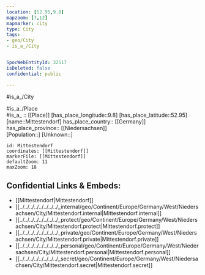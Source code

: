 ```yaml
---
location: [52.95,9.8] 
mapzoom: [7,12] 
mapmarker: city 
type: City
tags:
- geo/City
- is_a_/City


SpocWebEntityId: 32517
isDeleted: false
confidential: public

---
```


#is_a_/City 

#is_a_/Place  
#is_a_ :: [[Place]] 
[has_place_longitude::9.8] 
[has_place_latitude::52.95] 
[name::Mittestendorf] 
has_place_country:: [[Germany]]  
has_place_province:: [[Niedersachsen]]  
[Population::] 
[Unknown::] 


```leaflet
id: Mittestendorf
coordinates: [[Mittestendorf]] 
markerFile: [[Mittestendorf]] 
defaultZoom: 11 
maxZoom: 18
```


## Confidential Links & Embeds: 
- [[Mittestendorf|Mittestendorf]]  
- [[../../../../../../../../_internal/geo/Continent/Europe/Germany/West/Niedersachsen/City/Mittestendorf.internal|Mittestendorf.internal]] 
- [[../../../../../../../../_protect/geo/Continent/Europe/Germany/West/Niedersachsen/City/Mittestendorf.protect|Mittestendorf.protect]] 
- [[../../../../../../../../_private/geo/Continent/Europe/Germany/West/Niedersachsen/City/Mittestendorf.private|Mittestendorf.private]] 
- [[../../../../../../../../_personal/geo/Continent/Europe/Germany/West/Niedersachsen/City/Mittestendorf.personal|Mittestendorf.personal]] 
- [[../../../../../../../../_secret/geo/Continent/Europe/Germany/West/Niedersachsen/City/Mittestendorf.secret|Mittestendorf.secret]] 
